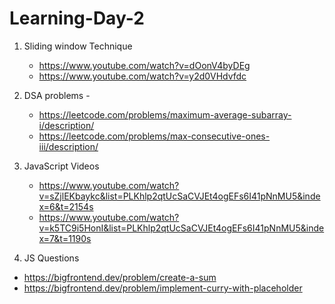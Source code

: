# Learning-Day-2


1. Sliding window Technique
   - https://www.youtube.com/watch?v=dOonV4byDEg
   - https://www.youtube.com/watch?v=y2d0VHdvfdc

2. DSA problems -
   - https://leetcode.com/problems/maximum-average-subarray-i/description/
   - https://leetcode.com/problems/max-consecutive-ones-iii/description/

3. JavaScript Videos
   - https://www.youtube.com/watch?v=sZjlEKbaykc&list=PLKhlp2qtUcSaCVJEt4ogEFs6I41pNnMU5&index=6&t=2154s
   - https://www.youtube.com/watch?v=k5TC9i5HonI&list=PLKhlp2qtUcSaCVJEt4ogEFs6I41pNnMU5&index=7&t=1190s

4. JS Questions
  - https://bigfrontend.dev/problem/create-a-sum
  - https://bigfrontend.dev/problem/implement-curry-with-placeholder
